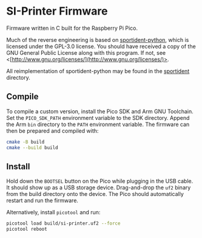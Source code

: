 # SI-Printer Firmware

Firmware written in C built for the Raspberry Pi Pico.

Much of the reverse engineering is based on
[sportident-python](https://github.com/per-magnusson/sportident-python), which
is licensed under the GPL-3.0 license. You should have received a copy of the
GNU General Public License along with this program. If not, see
<[http://www.gnu.org/licenses/](http://www.gnu.org/licenses/)>.

All reimplementation of sportident-python may be found in the
[sportident](./src/sportident/) directory.

## Compile

To compile a custom version, install the Pico SDK and Arm GNU Toolchain.
Set the `PICO_SDK_PATH` environment variable to the SDK directory.
Append the Arm `bin` directory to the `PATH` environment variable.
The firmware can then be prepared and compiled with:

```bash
cmake -B build
cmake --build build
```

## Install

Hold down the `BOOTSEL` button on the Pico while plugging in the USB cable.
It should show up as a USB storage device. Drag-and-drop the `uf2` binary from
the build directory onto the device. The Pico should automatically restart and
run the firmware.

Alternatively, install `picotool` and run:

```bash
picotool load build/si-printer.uf2 --force
picotool reboot
```

